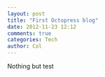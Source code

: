 ```yaml
---
layout: post
title: "First Octopress blog"
date: 2012-11-23 12:12
comments: true
categories: Tech
author: Col
---
```


Nothing but test